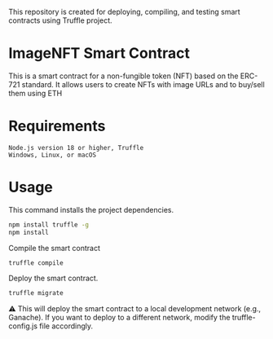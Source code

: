 

This repository is created for deploying, compiling, and testing smart contracts using Truffle project.

# ImageNFT Smart Contract

This is a smart contract for a non-fungible token (NFT) based on the ERC-721 standard. It allows users to create NFTs with image URLs and to buy/sell them using ETH

# Requirements

    Node.js version 18 or higher, Truffle
    Windows, Linux, or macOS

# Usage

This command installs the project dependencies.

```bash
npm install truffle -g
npm install
```

Compile the smart contract

```bash
truffle compile
```

Deploy the smart contract.

```bash
truffle migrate
```


⚠️ This will deploy the smart contract to a local development network (e.g., Ganache). If you want to deploy to a different network, modify the truffle-config.js file accordingly.
